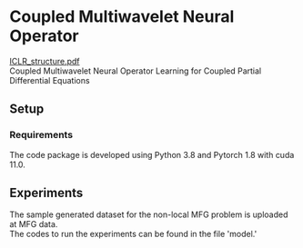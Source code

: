 # Coupled Multiwavelet Neural Operator
[ICLR_structure.pdf](https://github.com/joshuaxiao98/CMWNO/files/10780171/ICLR_structure.pdf)  
Coupled Multiwavelet Neural Operator Learning for Coupled Partial Differential Equations
## Setup
### Requirements
The code package is developed using Python 3.8 and Pytorch 1.8 with cuda 11.0.
## Experiments
The sample generated dataset for the non-local MFG problem is uploaded at MFG data.  
The codes to run the experiments can be found in the file 'model.'
